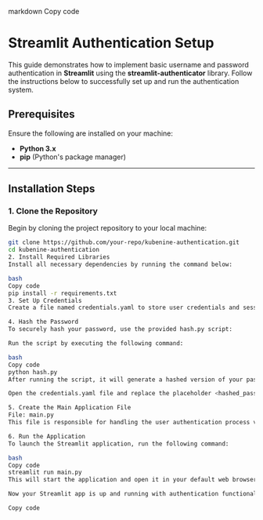 markdown
Copy code
# Streamlit Authentication Setup

This guide demonstrates how to implement basic username and password authentication in **Streamlit** using the **streamlit-authenticator** library. Follow the instructions below to successfully set up and run the authentication system.

## Prerequisites

Ensure the following are installed on your machine:

- **Python 3.x**
- **pip** (Python's package manager)

---

## Installation Steps

### 1. Clone the Repository

Begin by cloning the project repository to your local machine:

```bash
git clone https://github.com/your-repo/kubenine-authentication.git
cd kubenine-authentication
2. Install Required Libraries
Install all necessary dependencies by running the command below:

bash
Copy code
pip install -r requirements.txt
3. Set Up Credentials
Create a file named credentials.yaml to store user credentials and session-related configurations, such as usernames, hashed passwords, and cookie settings.

4. Hash the Password
To securely hash your password, use the provided hash.py script:

Run the script by executing the following command:

bash
Copy code
python hash.py
After running the script, it will generate a hashed version of your password. Copy this hashed password.

Open the credentials.yaml file and replace the placeholder <hashed_password_here> with the hashed password generated in the previous step.

5. Create the Main Application File
File: main.py
This file is responsible for handling the user authentication process via the streamlit-authenticator library. Ensure that credentials.yaml is correctly referenced in this file to enable proper authentication.

6. Run the Application
To launch the Streamlit application, run the following command:

bash
Copy code
streamlit run main.py
This will start the application and open it in your default web browser. You can log in using the credentials stored in the credentials.yaml file.

Now your Streamlit app is up and running with authentication functionality. Enjoy!

Copy code

